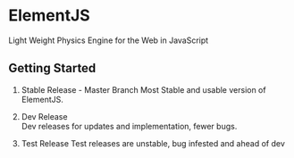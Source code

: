 # ElementJS
Light Weight Physics Engine for the Web in JavaScript


## Getting Started
1. Stable Release - Master Branch
Most Stable and usable version of ElementJS.

2. Dev Release  
Dev releases for updates and implementation, fewer bugs.

3. Test Release 
Test releases are unstable, bug infested and ahead of dev 
